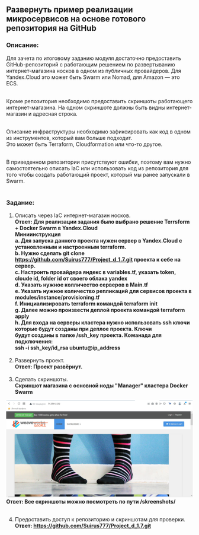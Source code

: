<h2>Развернуть пример реализации микросервисов на основе готового репозитория на GitHub</h2>
<h3>Описание:</h3>

Для зачета по итоговому заданию модуля достаточно предоставить GitHub-репозиторий с работающим решением по развертыванию интернет-магазина носков
в одном из публичных провайдеров. Для Yandex.Сloud это может быть Swarm или Nomad, для Amazon — это ECS.<br><br>

Кроме репозитория необходимо предоставить скриншоты работающего интернет-магазина. На одном скриншоте должны быть видны интернет-магазин
и адресная строка.<br><br>

Описание инфраструктуры необходимо зафиксировать как код в одном из инструментов, который вам больше подходит.<br>
Это может быть Terraform, Cloudformation или что-то другое.<br><br>

В приведенном репозитории присутствуют ошибки, поэтому вам нужно самостоятельно описать IaC или использовать код из репозитория для того чтобы создать
работающий проект, который мы ранее запускали в Swarm.<br><br>

<h3>Задание:</h3>

1. Описать через IaC интернет-магазин носков.<br>
<b>Ответ: Для реализации задания было выбрано решение Terrsform + Docker Swarm в Yandex.Сloud <br>
Миниинструкция <br>
a. Для запуска данного проекта нужен сервер в Yandex.Сloud с установленным и настроенным terraform. <br>
b. Нужно сделать git clone https://github.com/Suirus777/Project_d_1.7.git проекта к себе на сервер. <br>
c. Настроить провайдера яндекс в variables.tf, указать token, cloude id, folder id от своего облака yandex <br>
d. Указать нужное колличество серверов в Main.tf <br>
e. Указать нужное количество репликаций для сервисов проекта в modules/instance/provisioning.tf <br>
f. Инициализировать terraform командой terraform init  <br>
g. Далее можно произвести деплой проекта командой terraform apply   <br>
h. Для входа на серверы кластера нужно использовать ssh ключи которые будут созданы при деплое проекта. Ключи <br>
будут созданы в папке /ssh_key проекта. Команада для подключения: <br>
ssh -i ssh_key/id_rsa ubuntu@ip_address </b><br><br>
2. Развернуть проект. <br>
<b>Ответ: Проект развёрнут. </b><br><br>
3. Сделать скриншоты.<br>
<b>Скриншот магазина с основной ноды "Manager" кластера Docker Swarm </b> <br>
<img src="https://github.com/Suirus777/Project_d_1.7/blob/master/skreenshots/socks_shop_manager_node.JPG">
<b>Ответ: Все скриншоты можно посмотреть по пути /skreenshots/  </b><br><br>

4. Предоставить доступ к репозиторию и скриншотам для проверки. <br>
<b>Ответ: https://github.com/Suirus777/Project_d_1.7.git  </b><br><br>
